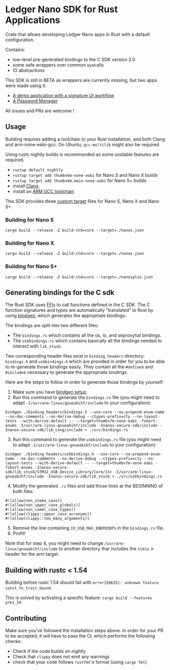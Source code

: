# Ledger Nano SDK for Rust Applications

Crate that allows developing Ledger Nano apps in Rust with a default configuration.

Contains:

- low-level pre-generated bindings to the C SDK version 2.0
- some safe wrappers over common syscalls
- IO abstractions

This SDK is still in BETA as wrappers are currently missing, but two apps were made using it:

- [A demo application with a signature UI workflow](https://github.com/LedgerHQ/rust-app)
- [A Password Manager](https://github.com/LedgerHQ/rust-app-password-manager)

All issues and PRs are welcome ! 

## Usage

Building requires adding a toolchain to your Rust installation, and both Clang and arm-none-eabi-gcc.
On Ubuntu, `gcc-multilib` might also be required.

Using rustc nightly builds is recommanded as some unstable features are
required.

- `rustup default nightly`
- `rustup target add thumbv6m-none-eabi` for Nano S and Nano X builds
- `rustup target add thumbv8m.main-none-eabi` for Nano S+ builds
- install [Clang](http://releases.llvm.org/download.html).
- install an [ARM GCC toolchain](https://developer.arm.com/tools-and-software/open-source-software/developer-tools/gnu-toolchain/gnu-rm/downloads)

This SDK provides three [custom target](https://doc.rust-lang.org/rustc/targets/custom.html) files for Nano S, Nano X and Nano S+.

### Building for Nano S

```
cargo build --release -Z build-std=core --target=./nanos.json
```

### Building for Nano X

```
cargo build --release -Z build-std=core --target=./nanox.json
```

### Building for Nano S+

```
cargo build --release -Z build-std=core --target=./nanosplus.json
```

## Generating bindings for the C sdk

The Rust SDK uses [FFI](https://doc.rust-lang.org/nomicon/ffi.html)s to call functions defined in the C SDK. The C function signatures and types are automatically "translated" to Rust by using [bindgen](https://rust-lang.github.io/rust-bindgen/introduction.html), which generates the appropriate bindings.

The bindings are split into two different files:
- The `bindings.rs` which contains all the os, io, and seproxyhal bindings.
- The `usbbindings.rs` which contains basically all the bindings needed to interact with `lib_stusb`.

Two corresponding header files exist in `binding_headers` directory: `bindings.h` and `usbbindings.h` which are provided in order for you to be able to re-generate those bindings easily. They contain all the `#define`s and `#include`s necessary to generate the appropriate bindings.

Here are the steps to follow in order to generate those bindings by yourself:
1. Make sure you have [bindgen setup](https://rust-lang.github.io/rust-bindgen/requirements.html)
2. Run this command to generate the `bindings.rs` file (you might need to adapt `-I/usr/arm-linux/gnueabihf/include` to your configuration):
```
bindgen ./binding_headers/bindings.h --use-core --no-prepend-enum-name --no-doc-comments --no-derive-debug --ctypes-prefix=cty --no-layout-tests --with-derive-default -- --target=thumbv7m-none-eabi -fshort-enums -I/usr/arm-linux-gnueabihf/include -Inanos-secure-sdk/include -Inanos-secure-sdk/lib_cxng/include > ./src/bindings.rs
```
3. Run this command to generate the `usbbindings.rs` file (you might need to adapt `-I/usr/arm-linux-gnueabihf/include` to your configuration):
```
bindgen ./binding_headers/usbbindings.h --use-core --no-prepend-enum-name --no-doc-comments --no-derive-debug --ctypes-prefix=cty --no-layout-tests --with-derive-default -- --target=thumbv7m-none-eabi -fshort-enums -Inanos-secure-sdk/lib_stusb/STM32_USB_Device_Library/Core/Inc -I/usr/arm-linux-gnueabihf/include -Inanos-secure-sdk/lib_stusb > ./src/usbbindings.rs
```
4. Modify the generated `.rs` files and add those lines at the BEGINNING of both files:
```
#![allow(non_snake_case)]
#![allow(non_upper_case_globals)]
#![allow(non_camel_case_types)]
#![allow(clippy::upper_case_acronyms)]
#![allow(clippy::too_many_arguments)]
```
5. Remove the line containing `IO_USB_MAX_ENDPOINTS` in the `bindings.rs` file.
6. Profit!

Note that for step 4, you might need to change `/usr/arm-linux/gnueabihf/include` to another directory that includes the `stdio.h` header for the arm target.

## Building with rustc < 1.54

Building before rustc 1.54 should fail with `error[E0635]: unknown feature const_fn_trait_bound`.

This is solved by activating a specific feature: `cargo build --features pre1_54`

## Contributing

Make sure you've followed the installation steps above. In order for your PR to be accepted, it will have to pass the CI, which performs the following checks:

- Check if the code builds on nightly
- Check that `clippy` does not emit any warnings
- check that your code follows `rustfmt`'s format (using `cargo fmt`)
